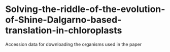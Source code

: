 # Solving-the-riddle-of-the-evolution-of-Shine-Dalgarno-based-translation-in-chloroplasts
Accession data for downloading the organisms used in the paper
